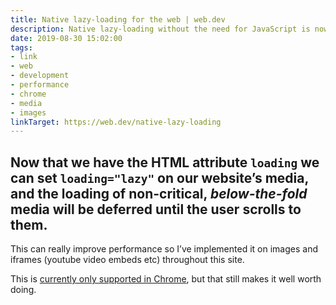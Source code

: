 ```yaml
---
title: Native lazy-loading for the web | web.dev
description: Native lazy-loading without the need for JavaScript is now here.
date: 2019-08-30 15:02:00
tags:
- link
- web
- development
- performance
- chrome
- media
- images
linkTarget: https://web.dev/native-lazy-loading
---
```

Now that we have the HTML attribute `loading` we can set `loading="lazy"` on our website’s media, and the loading of non-critical, _below-the-fold_ media will be deferred until the user scrolls to them.
---

This can really improve performance so I’ve implemented it on images and iframes (youtube video embeds etc) throughout this site.

This is [currently only supported in Chrome](https://caniuse.com/#feat=loading-lazy-attr), but that still makes it well worth doing.
